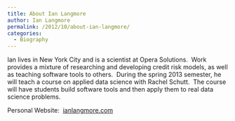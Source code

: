 ```yaml
---
title: About Ian Langmore
author: Ian Langmore
permalink: /2012/10/about-ian-langmore/
categories:
  - Biography
---
```

Ian lives in New York City and is a scientist at Opera Solutions.  Work provides a mixture of researching and developing credit risk models, as well as teaching software tools to others.  During the spring 2013 semester, he will teach a course on applied data science with Rachel Schutt.  The course will have students build software tools and then apply them to real data science problems.

Personal Website:  [ianlangmore.com][1]

 [1]: http://ianlangmore.com
